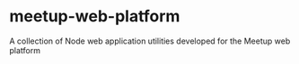 # meetup-web-platform
A collection of Node web application utilities developed for the Meetup web platform
